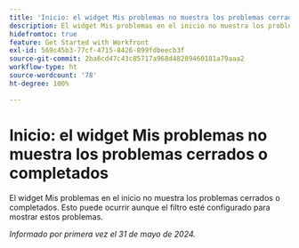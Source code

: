 ```yaml
---
title: 'Inicio: el widget Mis problemas no muestra los problemas cerrados o completados'
description: El widget Mis problemas en el inicio no muestra los problemas cerrados o completados. Esto puede ocurrir aunque el filtro esté configurado para mostrar estos problemas.
hidefromtoc: true
feature: Get Started with Workfront
exl-id: 569c45b3-77cf-4715-8426-899fdbeecb3f
source-git-commit: 2ba6cd47c43c85717a968d48289460181a79aaa2
workflow-type: ht
source-wordcount: '78'
ht-degree: 100%

---
```


# Inicio: el widget Mis problemas no muestra los problemas cerrados o completados

El widget Mis problemas en el inicio no muestra los problemas cerrados o completados. Esto puede ocurrir aunque el filtro esté configurado para mostrar estos problemas.

_Informado por primera vez el 31 de mayo de 2024._
